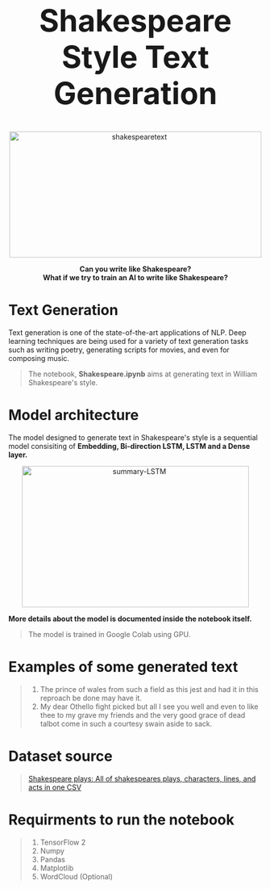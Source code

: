 <h1 align="center" style="font-size:60px"><b>Shakespeare Style Text Generation</b></h1>
<p align="center">
  <img src="https://i.ibb.co/dj6rMQF/shakespearetext.png" alt="shakespearetext" width="500" height="250">
<br>
</p>
<p align="center">
<b>Can you write like Shakespeare? <br>
What if we try to train an AI to write like Shakespeare?</b>
</p>

# Text Generation
Text generation is one of the state-of-the-art applications of NLP. Deep learning techniques are being used for a variety of text generation tasks such as writing poetry, generating scripts for movies, and even for composing music.

> The notebook, <b>Shakespeare.ipynb</b> aims at generating text in William Shakespeare's style.

# Model architecture
The model designed to generate text in Shakespeare's style is a sequential model consisiting of <b>Embedding, Bi-direction LSTM, LSTM and a Dense layer.</b>
<p align="center">
<img src="https://i.ibb.co/YT5S2NV/summary.png" alt="summary-LSTM" width="450" height="280" >
</p>
<b>More details about the model is documented inside the notebook itself.</b> <br>

> The model is trained in Google Colab using GPU.

# Examples of some generated text
> 1. The prince  of wales from such a field as this jest and had it in this reproach be done may have it. <br>
> 2. My dear Othello fight picked but all I see you well and even to like thee to my grave my friends and the very good grace of dead talbot come in such a courtesy swain aside to sack.

# Dataset source
> <a href="https://www.kaggle.com/kingburrito666/shakespeare-plays?select=Shakespeare_data.csv">Shakespeare plays: All of shakespeares plays, characters, lines, and acts in one CSV</a>
# Requirments to run the notebook
> 1. TensorFlow 2
> 2. Numpy
> 3. Pandas
> 4. Matplotlib
> 5. WordCloud (Optional)


